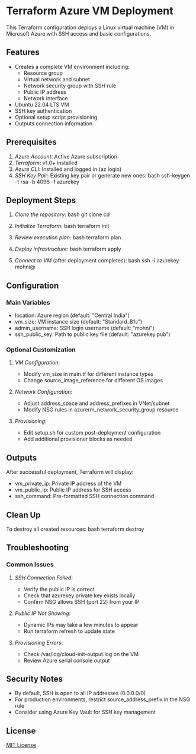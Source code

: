 # Terraform Azure VM Deployment

This Terraform configuration deploys a Linux virtual machine (VM) in Microsoft Azure with SSH access and basic configurations.

## Features

- Creates a complete VM environment including:
  - Resource group
  - Virtual network and subnet
  - Network security group with SSH rule
  - Public IP address
  - Network interface
- Ubuntu 22.04 LTS VM
- SSH key authentication
- Optional setup script provisioning
- Outputs connection information

## Prerequisites

1. *Azure Account*: Active Azure subscription
2. *Terraform*: v1.0+ installed
3. *Azure CLI*: Installed and logged in (az login)
4. *SSH Key Pair*: Existing key pair or generate new ones:
   bash
   ssh-keygen -t rsa -b 4096 -f azurekey
   

## Deployment Steps

1. *Clone the repository*:
   bash
   git clone <repository-url>
   cd <repository-directory>
   

2. *Initialize Terraform*:
   bash
   terraform init
   

3. *Review execution plan*:
   bash
   terraform plan
   

4. *Deploy infrastructure*:
   bash
   terraform apply
   

5. *Connect to VM* (after deployment completes):
   bash
   ssh -i azurekey mohni@<public-ip>
   

## Configuration

### Main Variables

- location: Azure region (default: "Central India")
- vm_size: VM instance size (default: "Standard_B1s")
- admin_username: SSH login username (default: "mohni")
- ssh_public_key: Path to public key file (default: "azurekey.pub")

### Optional Customization

1. *VM Configuration*:
   - Modify vm_size in main.tf for different instance types
   - Change source_image_reference for different OS images

2. *Network Configuration*:
   - Adjust address_space and address_prefixes in VNet/subnet
   - Modify NSG rules in azurerm_network_security_group resource

3. *Provisioning*:
   - Edit setup.sh for custom post-deployment configuration
   - Add additional provisioner blocks as needed

## Outputs

After successful deployment, Terraform will display:

- vm_private_ip: Private IP address of the VM
- vm_public_ip: Public IP address for SSH access
- ssh_command: Pre-formatted SSH connection command

## Clean Up

To destroy all created resources:
bash
terraform destroy


## Troubleshooting

### Common Issues

1. *SSH Connection Failed*:
   - Verify the public IP is correct
   - Check that azurekey private key exists locally
   - Confirm NSG allows SSH (port 22) from your IP

2. *Public IP Not Showing*:
   - Dynamic IPs may take a few minutes to appear
   - Run terraform refresh to update state

3. *Provisioning Errors*:
   - Check /var/log/cloud-init-output.log on the VM
   - Review Azure serial console output

## Security Notes

- By default, SSH is open to all IP addresses (0.0.0.0/0)
- For production environments, restrict source_address_prefix in the NSG rule
- Consider using Azure Key Vault for SSH key management

## License

[MIT License](LICENSE)
